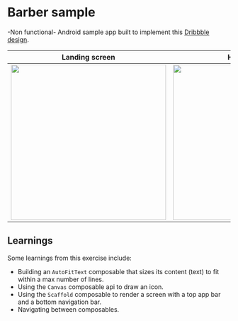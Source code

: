 # Barber sample

-Non functional- Android sample app built to implement this [Dribbble design](https://dribbble.com/shots/17982313-Good-beard-mobile-app).

| Landing screen | Home screen |
| - | - |
|<img src="https://user-images.githubusercontent.com/7649257/191409261-b75d0ab5-6bbd-40fb-b83e-dc91b794a2ef.png" width="350" />|<img src="https://user-images.githubusercontent.com/7649257/191409341-94a8fef8-def1-415e-bb83-8102ce116e2b.png" width="350" />|


## Learnings
Some learnings from this exercise include:
- Building an `AutoFitText` composable that sizes its content (text) to fit within a max number of lines.
- Using the `Canvas` composable api to draw an icon.
- Using the `Scaffold` composable to render a screen with a top app bar and a bottom navigation bar.
- Navigating between composables.
